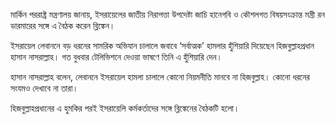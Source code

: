 মার্কিন পররাষ্ট্র মন্ত্রণালয় জানায়, ইসরায়েলের জাতীয় নিরাপত্তা উপদেষ্টা জাচি হানেগবি ও কৌশলগত বিষয়সংক্রান্ত মন্ত্রী রন ডারমারের সঙ্গে এ বৈঠক করেন ব্লিঙ্কেন।

ইসরায়েল লেবাননে বড় ধরনের সামরিক অভিযান চালালে জবাবে ‘সর্বাত্মক’ হামলার হুঁশিয়ারি দিয়েছেন হিজবুল্লাহপ্রধান হাসান নাসরাল্লাহ। গত বুধবার টেলিভিশনে দেওয়া ভাষণে তিনি এ হুঁশিয়ারি দেন।

হাসান নাসরাল্লাহ বলেন, লেবাননে ইসরায়েল হামলা চালালে কোনো নিয়মনীতি মানবে না হিজবুল্লাহ। কোনো ধরনের সংযমও দেখাবে না তারা।

হিজবুল্লাহপ্রধানের এ হুমকির পরই ইসরায়েলি কর্মকর্তাদের সঙ্গে ব্লিঙ্কেনের বৈঠকটি হলো।
